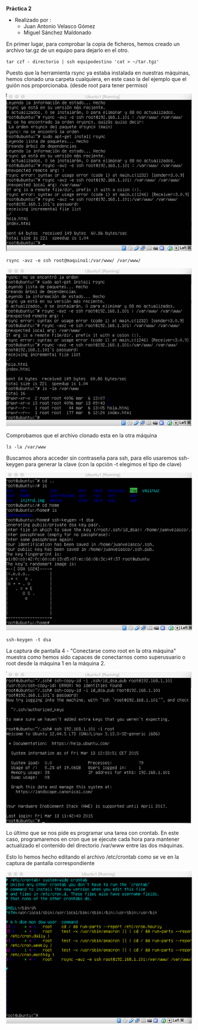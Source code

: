 **Práctica 2** 
- Realizado por : 
   + Juan Antonio Velasco Gómez 
   + Miguel Sánchez Maldonado

En primer lugar, para comprobar la copia de ficheros, hemos creado un archivo tar.gz de un equipo para dejarlo en el otro.

	tar czf - directorio | ssh equipodestino 'cat > ~/tar.tgz'

Puesto que la herramienta rsync ya estaba instalada en nuestras máquinas, hemos clonado una carpeta cualquiera, en este caso la del ejemplo que el guión nos proporcionaba. (desde root para tener permiso)

![Captura 1](images/sincronizacion.png)

	rsync -avz -e ssh root@maquina1:/var/www/ /var/www/

![Captura 2](images/archivossincronizados.png)

Comprobamos que el archivo clonado esta en la otra máquina
	
	ls -la /var/www

Buscamos ahora acceder sin contraseña para ssh, para ello usaremos ssh-keygen para generar la clave (con la opción -t elegimos el tipo de clave)

![Captura 3](images/sshkeygen.png)

	ssh-keygen -t dsa

La captura de pantalla 4 - "Conectarse como root en la otra máquina" muestra como hemos sido capaces de conectarnos como superusuario o root desde la máquina 1 en la máquina 2.

![Captura 4](images/root.png)

Lo último que se nos pide es programar una tarea con crontab. En este caso, programaremos en cron que se ejecute cada hora para mantener actualizado el contenido del directorio /var/www entre las dos máquinas.

Esto lo hemos hecho editando el archivo /etc/crontab como se ve en la captura de pantalla correspondiente

![Captura 5](images/crontab.png)